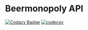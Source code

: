 # Beermonopoly API

[![Codacy Badge](https://travis-ci.com/haavardnk/beermonopoly-api.svg?branch=main)](https://travis-ci.com/github/haavardnk/beermonopoly-api)
[![codecov](https://codecov.io/gh/haavardnk/beermonopoly-api/branch/main/graph/badge.svg?token=OCG3OGPMQ9)](https://codecov.io/gh/haavardnk/beermonopoly-api)
